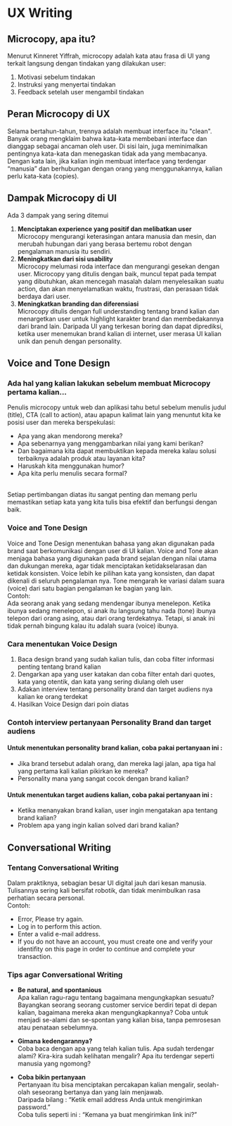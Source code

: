 # UX Writing

## Microcopy, apa itu?
Menurut Kinneret Yiffrah, microcopy adalah kata atau frasa di UI yang terkait langsung dengan tindakan yang dilakukan user:
1. Motivasi sebelum tindakan
2. Instruksi yang menyertai tindakan
3. Feedback setelah user mengambil tindakan

## Peran Microcopy di UX
Selama bertahun-tahun, trennya adalah membuat interface itu "clean". Banyak orang mengklaim bahwa kata-kata membebani interface dan dianggap sebagai ancaman oleh user. Di sisi lain, juga meminimalkan pentingnya kata-kata dan menegaskan tidak ada yang membacanya. Dengan kata lain, jika kalian ingin membuat interface yang terdengar “manusia” dan berhubungan dengan orang yang menggunakannya, kalian perlu kata-kata (copies).

## Dampak Microcopy di UI
Ada 3 dampak yang sering ditemui
1. **Menciptakan experience yang positif dan melibatkan user** <br/> Microcopy mengurangi keterasingan antara manusia dan mesin, dan merubah hubungan dari yang berasa bertemu robot dengan pengalaman manusia itu sendiri.
2. **Meningkatkan dari sisi usability** <br/>Microcopy melumasi roda interface dan mengurangi gesekan dengan user. Microcopy yang ditulis dengan baik, muncul tepat pada tempat yang dibutuhkan, akan
mencegah masalah dalam menyelesaikan suatu action, dan akan menyelamatkan waktu, frustrasi, dan perasaan tidak berdaya dari user.
3. **Meningkatkan branding dan diferensiasi** <br/> Microcopy ditulis dengan full understanding tentang brand kalian dan menargetkan user untuk highlight karakter brand dan  membedakannya dari brand lain. Daripada UI yang terkesan boring dan dapat diprediksi, ketika user menemukan brand kalian di internet, user merasa UI kalian unik dan penuh dengan personality.

## Voice and Tone Design
### Ada hal yang kalian lakukan sebelum membuat Microcopy pertama kalian…
Penulis microcopy untuk web dan aplikasi tahu betul sebelum menulis judul (title), CTA (call to action), atau apapun kalimat lain yang menuntut kita ke posisi user dan mereka berspekulasi:
- Apa yang akan mendorong mereka?
- Apa sebenarnya yang menggambarkan nilai yang kami berikan?
- Dan bagaimana kita dapat membuktikan kepada mereka kalau solusi terbaiknya adalah produk atau layanan kita?
- Haruskah kita menggunakan humor?
- Apa kita perlu menulis secara formal?
<br/>
Setiap pertimbangan diatas itu sangat penting dan memang perlu memastikan setiap kata yang kita tulis bisa efektif dan berfungsi dengan baik.

### Voice and Tone Design
Voice and Tone Design menentukan bahasa yang akan digunakan pada brand saat berkomunikasi dengan user di UI kalian. Voice and Tone akan menjaga bahasa yang digunakan pada brand sejalan dengan nilai utama dan dukungan mereka, agar tidak menciptakan ketidakselarasan dan ketidak konsisten. Voice lebih ke pilihan kata yang konsisten, dan dapat dikenali di seluruh pengalaman nya. Tone mengarah ke variasi dalam suara (voice) dari satu bagian pengalaman ke bagian yang lain.
<br/>
Contoh: <br/>
Ada seorang anak yang sedang mendengar ibunya menelepon. Ketika ibunya sedang menelepon, si anak itu langsung tahu nada (tone) ibunya telepon dari orang asing, atau dari orang terdekatnya. Tetapi, si anak ini tidak pernah bingung kalau itu adalah suara (voice) ibunya.

### Cara menentukan Voice Design
1. Baca design brand yang sudah kalian tulis, dan coba filter informasi penting tentang brand kalian
2. Dengarkan apa yang user katakan dan coba filter entah dari quotes, kata yang otentik, dan kata yang sering diulang oleh user
3. Adakan interview tentang personality brand dan target audiens nya kalian ke orang terdekat
4. Hasilkan Voice Design dari poin diatas

### Contoh interview pertanyaan Personality Brand dan target audiens
#### Untuk menentukan personality brand kalian, coba pakai pertanyaan ini :
- Jika brand tersebut adalah orang, dan mereka lagi jalan, apa tiga hal yang pertama kali kalian pikirkan ke mereka?
- Personality mana yang sangat cocok dengan brand kalian?

#### Untuk menentukan target audiens kalian, coba pakai pertanyaan ini :
- Ketika menanyakan brand kalian, user ingin mengatakan apa tentang brand kalian?
- Problem apa yang ingin kalian solved dari brand kalian?

## Conversational Writing
### Tentang Conversational Writing
Dalam praktiknya, sebagian besar UI digital jauh dari kesan manusia. Tulisannya sering kali bersifat robotik, dan tidak menimbulkan rasa perhatian secara personal. <br/> 
Contoh:
- Error, Please try again.
- Log in to perform this action.
- Enter a valid e-mail address.
- If you do not have an account, you must create one and verify your identifity on this page in order to continue and complete your transaction.

### Tips agar Conversational Writing
- **Be natural, and spontanious** <br/>
Apa kalian ragu-ragu tentang bagaimana mengungkapkan sesuatu? Bayangkan seorang seorang customer service berdiri tepat di depan kalian, bagaimana mereka akan mengungkapkannya? Coba untuk menjadi se-alami dan se-spontan yang kalian bisa, tanpa pemrosesan atau penataan sebelumnya.

- **Gimana kedengarannya?** <br/>
Coba baca dengan apa yang telah kalian tulis. Apa sudah terdengar alami? Kira-kira sudah kelihatan mengalir? Apa itu terdengar seperti manusia yang ngomong? <br/>

- **Coba bikin pertanyaan** <br/>
Pertanyaan itu bisa menciptakan percakapan kalian mengalir, seolah-olah seseorang bertanya dan yang lain menjawab. <br/>
Daripada bilang :
“Ketik email address Anda untuk mengirimkan password.” <br/>
Coba tulis seperti ini :
“Kemana ya buat mengirimkan link ini?”
